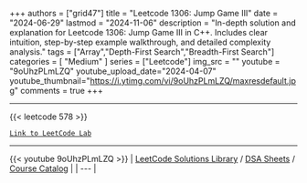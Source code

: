 
+++
authors = ["grid47"]
title = "Leetcode 1306: Jump Game III"
date = "2024-06-29"
lastmod = "2024-11-06"
description = "In-depth solution and explanation for Leetcode 1306: Jump Game III in C++. Includes clear intuition, step-by-step example walkthrough, and detailed complexity analysis."
tags = ["Array","Depth-First Search","Breadth-First Search"]
categories = [
    "Medium"
]
series = ["Leetcode"]
img_src = ""
youtube = "9oUhzPLmLZQ"
youtube_upload_date="2024-04-07"
youtube_thumbnail="https://i.ytimg.com/vi/9oUhzPLmLZQ/maxresdefault.jpg"
comments = true
+++



---
{{< leetcode 578 >}}

[`Link to LeetCode Lab`](https://leetcode.com/problems/jump-game-iii/description/)

---
{{< youtube 9oUhzPLmLZQ >}}
| [LeetCode Solutions Library](https://grid47.xyz/leetcode/) / [DSA Sheets](https://grid47.xyz/sheets/) / [Course Catalog](https://grid47.xyz/courses/) |
| --- |

